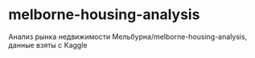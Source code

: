 # melborne-housing-analysis
Анализ рынка недвижимости Мельбурна/melborne-housing-analysis, данные взяты с Kaggle
